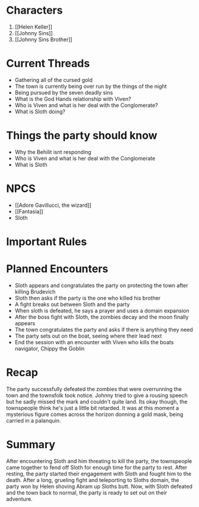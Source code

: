 # Characters
1. [[Helen Keller]]
3. [[Johnny Sins]]
4. [[Johnny Sins Brother]]

# Current Threads
- Gathering all of the cursed gold
- The town is currently being over run by the things of the night
- Being pursued by the seven deadly sins
- What is the God Hands relationship with Viven?
- Who is Viven and what is her deal with the Conglomerate?
- What is Sloth doing?

# Things the party should know
- Why the Behilit isnt responding
- Who is Viven and what is her deal with the Conglomerate
- What is Sloth

# NPCS
- [[Adore Gavillucci, the wizard]]
- [[Fantasia]]
- Sloth

# Important Rules

# Planned Encounters
- Sloth appears and congratulates the party on protecting the town after killing Brudevich
- Sloth then asks if the party is the one who killed his brother
- A fight breaks out between Sloth and the party
- When sloth is defeated, he says a prayer and uses a domain expansion
- After the boss fight with Sloth, the zombies decay and the moon finally appears
- The town congratulates the party and asks if there is anything they need
- The party sets out on the boat, seeing where their lead next
- End the session with an encounter with Viven who kills the boats navigator, Chippy the Goblin
# Recap
The party successfully defeated the zombies that were overrunning the town and the townsfolk took notice. Johnny tried to give a rousing speech but he sadly missed the mark and couldn't quite land. Its okay though, the townspeople think he's just a little bit retarded. 
It was at this moment a mysterious figure comes across the horizon donning a gold mask, being carried in a palanquin.
# Summary
After encountering Sloth and him threating to kill the party, the townspeople came together to fend off Sloth for enough time for the party to rest. After resting, the party started their engagement with Sloth and fought him to the death. After a long, grueling fight and teleporting to Sloths domain, the party won by Helen shoving Abram up Sloths butt. Now, with Sloth defeated and the town back to normal, the party is ready to set out on their adventure. 